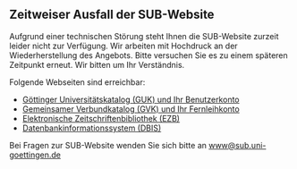 ## Zeitweiser Ausfall der SUB-Website 

Aufgrund einer technischen Störung steht Ihnen die SUB-Website zurzeit leider nicht zur Verfügung. Wir arbeiten mit Hochdruck an der Wiederherstellung des Angebots. Bitte versuchen Sie es zu einem späteren Zeitpunkt erneut. Wir bitten um Ihr Verständnis. 

Folgende Webseiten sind erreichbar: 

* [Göttinger Universitätskatalog (GUK) und Ihr Benutzerkonto](http://opac.sub.uni-goettingen.de "Göttinger Universitätskatalog (GUK) und Ihr Benutzerkonto")
* [Gemeinsamer Verbundkatalog (GVK) und Ihr Fernleihkonto](http://gso.gbv.de/)
* [Elektronische Zeitschriftenbibliothek (EZB)](http://rzblx1.uni-regensburg.de/ezeit/fl.phtml?bibid=SUBGO&colors=7&lang=de)
* [Datenbankinformationssystem (DBIS)](http://rzblx10.uni-regensburg.de/dbinfo/fachliste.php?bib_id=subgo&colors=15&ocolors=40&lett=l)

Bei Fragen zur SUB-Website wenden Sie sich bitte an www@sub.uni-goettingen.de